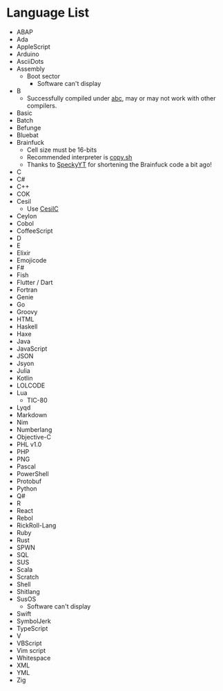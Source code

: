 # Language List
- ABAP
- Ada
- AppleScript
- Arduino
- AsciiDots
- Assembly
  - Boot sector
    - Software can't display
- B
  - Successfully compiled under [abc](https://github.com/aap/abc), may or may not work with other compilers.
- Basic
- Batch
- Befunge
- Bluebat
- Brainfuck
  - Cell size must be 16-bits
  - Recommended interpreter is [copy.sh](https://copy.sh/brainfuck/)
  - Thanks to [SpeckyYT](https://github.com/SpeckyYT) for shortening the Brainfuck code a bit ago!
- C
- C#
- C++
- COK
- Cesil
  - Use [CesilC](https://github.com/danik4985/cesilc)
- Ceylon
- Cobol
- CoffeeScript
- D
- E
- Elixir
- Emojicode
- F#
- Fish
- Flutter / Dart
- Fortran
- Genie
- Go
- Groovy
- HTML
- Haskell
- Haxe
- Java
- JavaScript
- JSON
- Jsyon
- Julia
- Kotlin
- LOLCODE
- Lua
  - TIC-80
- Lyqd
- Markdown
- Nim
- Numberlang
- Objective-C
- PHL v1.0
- PHP
- PNG
- Pascal
- PowerShell
- Protobuf
- Python
- Q#
- R
- React
- Rebol
- RickRoll-Lang
- Ruby
- Rust
- SPWN
- SQL
- SUS
- Scala
- Scratch
- Shell
- Shitlang
- SusOS
  - Software can't display
- Swift
- SymbolJerk
- TypeScript
- V
- VBScript
- Vim script
- Whitespace
- XML
- YML
- Zig
